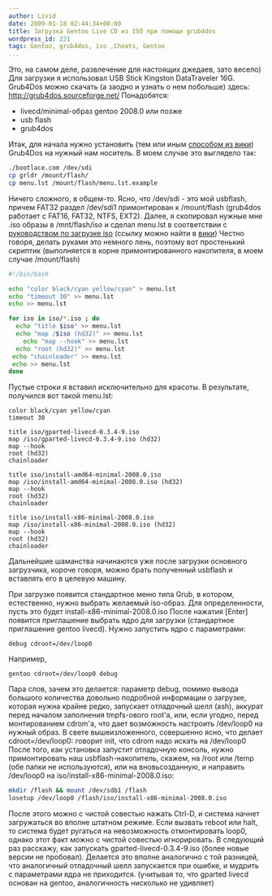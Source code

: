 ```yaml
---
author: Livid
date: 2009-01-18 02:44:34+00:00
title: Загрузка Gentoo Live CD из ISO при помощи grub4dos
wordpress_id: 221
tags: Gentoo, grub4dos, iso ,Cheats, Gentoo
...
```


Это, на самом деле, развлечение для настоящих джедаев, зато весело)
Для загрузки я использовал USB Stick Kingston DataTraveler 16G.
Grub4Dos можно скачать (а заодно и узнать о нем побольше) здесь:
<http://grub4dos.sourceforge.net/>
Понадобятся:

-   livecd/minimal-образ gentoo 2008.0 или позже
-   usb flash
-   grub4dos



<!--more-->


Итак, для начала нужно установить (тем или иным [способом из
вики](http://grub4dos.sourceforge.net/wiki/index.php/Grub4dos_tutorial))
Grub4Dos на нужный нам носитель. В моем случае это выглядело так:

```bash
./bootlace.com /dev/sdi
cp grldr /mount/flash/
cp menu.lst /mount/flash/menu.lst.example
```


Ничего сложного, в общем-то. Ясно, что /dev/sdi - это мой usbflash,
причем FAT32 раздел /dev/sdi1 примонтирован к /mount/flash (grub4dos
работает с FAT16, FAT32, NTFS, EXT2).
Далее, я скопировал нужные мне .iso образы в /mnt/flash/iso и сделал
menu.lst в соответствии с [руководством по загрузке
iso](http://diddy.boot-land.net/grub4dos/files/map.htm#hd32) (ссылку
можно найти в [вики](http://grub4dos.sourceforge.net/wiki/index.php))
Честно говоря, делать руками это немного лень, поэтому вот простенький
скриптик (выполняется в корне примонтированного накопителя, в моем
случае /mount/flash)

```bash
#!/bin/bash

echo "color black/cyan yellow/cyan" > menu.lst
echo "timeout 30" >> menu.lst
echo >> menu.lst

for iso in iso/*.iso ; do
  echo "title $iso" >> menu.lst
  echo "map /$iso (hd32)" >> menu.lst
    echo "map --hook" >> menu.lst
  echo "root (hd32)" >> menu.lst
 echo "chainloader" >> menu.lst
 echo >> menu.lst
done
```


Пустые строки я вставил исключительно для красоты.
В результате, получился вот такой menu.lst:

    color black/cyan yellow/cyan
    timeout 30

    title iso/gparted-livecd-0.3.4-9.iso
    map /iso/gparted-livecd-0.3.4-9.iso (hd32)
    map --hook
    root (hd32)
    chainloader

    title iso/install-amd64-minimal-2008.0.iso
    map /iso/install-amd64-minimal-2008.0.iso (hd32)
    map --hook
    root (hd32)
    chainloader

    title iso/install-x86-minimal-2008.0.iso
    map /iso/install-x86-minimal-2008.0.iso (hd32)
    map --hook
    root (hd32)
    chainloader


Дальнейшие шаманства начинаются уже после загрузки основного загрузчика,
короче говоря, можно брать полученный usbflash и вставлять его в целевую
машину.

При загрузке появится стандартное меню типа Grub, в котором,
естественно, нужно выбрать желаемый iso-образ. Для определенности, пусть
это будет install-x86-minimal-2008.0.iso
После нажатия [Enter] появится приглашение выбрать ядро для загрузки
(стандартное приглашение gentoo livecd). Нужно запустить ядро с
параметрами:

    debug cdroot=/dev/loop0


Например,

    gentoo cdroot=/dev/loop0 debug


Пара слов, зачем это делается: параметр debug, помимо вывода большого
количества довольно подробной информации о загрузке, которая нужна
крайне редко, запускает отладочный шелл (ash), аккурат перед началом
заполнения tmpfs-ового root'a, или, если угодно, перед монтированием
cdrom'a, что дает возможность настроить /dev/loop0 на нужный образ. В
свете вышеизложенного, совершенно ясно, что делает cdroot=/dev/loop0:
говорит init, что cdrom надо искать на /dev/loop0
После того, как установка запустит отладочную консоль, нужно
примонтировать наш usbflash-накопитель, скажем, на /root или /temp (обе
папки не используются), или на вновьсозданную, и направить /dev/loop0 на
iso/install-x86-minimal-2008.0.iso:

```bash
mkdir /flash && mount /dev/sdb1 /flash
losetup /dev/loop0 /flash/iso/install-x86-minimal-2008.0.iso
```


После этого можно с чистой совестью нажать Ctrl-D, и система начнет
загружаться во вполне штатном режиме.
Если вызвать reboot или halt, то система будет ругаться на невозможность
отмонтировать loop0, однако этот факт можно с чистой совестью
игнорировать.
В следующий раз расскажу, как запускать gparted-livecd-0.3.4-9.iso
(более новые версии не пробовал). Делается это вполне аналогично с той
разницей, что аналогичный отладочный шелл запускается при ошибке, и
мудрить с параметрами ядра не приходится. (учитывая то, что gparted
livecd основан на gentoo, аналогичность нисколько не удивляет)
